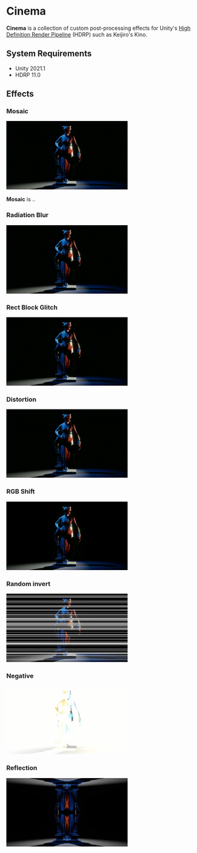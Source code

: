 Cinema
====

**Cinema** is a collection of custom post-processing effects for Unity's [High Definition Render Pipeline](https://docs.unity3d.com/Packages/com.unity.render-pipelines.high-definition@11.0/manual/index.html) (HDRP) such as Keijiro's Kino.

[HDRP]:
    https://docs.unity3d.com/Packages/com.unity.render-pipelines.high-definition@latest

System Requirements
-------------------

- Unity 2021.1
- HDRP 11.0

Effects
-------

### Mosaic

![screenshot](./images/mosaic.gif)

**Mosaic** is .. 

### Radiation Blur

![screenshot](./images/radiationBlur.gif)

### Rect Block Glitch

![screenshot](./images/rectBlockGlitch.gif)

### Distortion

![screenshot](./images/distortion.gif)

### RGB Shift

![screenshot](./images/rgbShift.gif)


### Random invert

![screenshot](./images/randomInvert.jpg)

### Negative

![screenshot](./images/negative.jpg)

### Reflection

![screenshot](./images/reflection.jpg)
